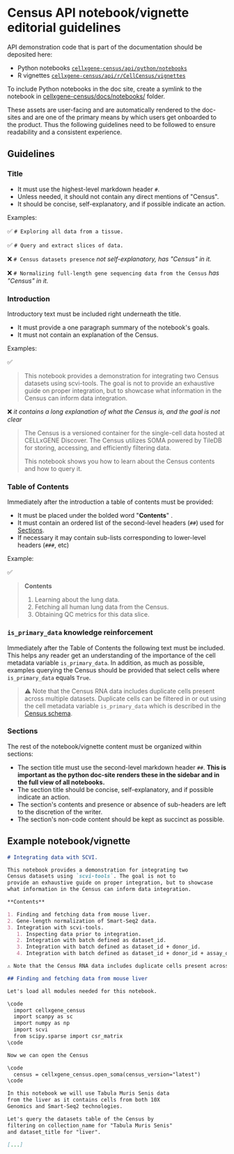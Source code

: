 # Census API notebook/vignette editorial guidelines

API demonstration code that is part of the documentation should be deposited here:

- Python notebooks [`cellxgene-census/api/python/notebooks`](https://github.com/chanzuckerberg/cellxgene-census/tree/main/api/python/notebooks)
- R vignettes [`cellxgene-census/api/r/CellCensus/vignettes`](https://github.com/chanzuckerberg/cellxgene-census/tree/main/api/r/cellxgene.census/vignettes)

To include Python notebooks in the doc site, create a symlink to the notebook in [cellxgene-census/docs/notebooks/](https://github.com/chanzuckerberg/cellxgene-census/tree/main/docs/notebooks) folder.

These assets are user-facing and are automatically rendered to the doc-sites and are one of the primary means by which users get onboarded to the product. Thus the following guidelines need to be followed to ensure readability and a consistent experience.

## Guidelines

### Title

- It must use the highest-level markdown header `#`.
- Unless needed, it should not contain any direct mentions of "Census".
- It should be concise, self-explanatory, and if possible indicate an action.

Examples:

:white_check_mark: `# Exploring all data from a tissue.`

:white_check_mark: `# Query and extract slices of data.`

:x: `# Census datasets presence` *not self-explanatory, has "Census" in it.*

:x: `# Normalizing full-length gene sequencing data from the Census` *has "Census" in it.*

### Introduction

Introductory text must be included right underneath the title.

- It must provide a one paragraph summary of the notebook's goals.
- It must not contain an explanation of the Census.

Examples:

:white_check_mark:

> This notebook provides a demonstration for integrating two Census datasets using scvi-tools. The goal is not to provide an exhaustive guide on proper integration, but to showcase what information in the Census can inform data integration.

:x: *it contains a long explanation of what the Census is, and the goal is not clear*

> The Census is a versioned container for the single-cell data hosted at CELLxGENE Discover. The Census utilizes SOMA powered by TileDB for storing, accessing, and efficiently filtering data.
>
>This notebook shows you how to learn about the Census contents and how to query it.

### Table of Contents

Immediately after the introduction a table of contents must be provided:

- It must be placed under the bolded word "**Contents**" .
- It must contain an ordered list of the second-level headers (`##`) used for [Sections](#sections).
- If necessary it may contain sub-lists corresponding to lower-level headers (`###`, etc)

Example:

:white_check_mark:

> **Contents**
>
> 1. Learning about the lung data.
> 2. Fetching all human lung data from the Census.
> 3. Obtaining QC metrics for this data slice.

### `is_primary_data` knowledge reinforcement

Immediately after the Table of Contents the following text must be included. This helps any reader get an understanding of the importance of the cell metadata variable `is_primary_data`. In addition, as much as possible, examples querying the Census should be provided that select cells where `is_primary_data` equals `True`.

> ⚠️ Note that the Census RNA data includes duplicate cells present across multiple datasets. Duplicate cells can be filtered in or out using the cell metadata variable `is_primary_data` which is described in the [Census schema](https://github.com/chanzuckerberg/cellxgene-census/blob/main/docs/cellxgene_census_schema.md#repeated-data).

### Sections

The rest of the notebook/vignette content must be organized within sections:

- The section title must use the second-level markdown header `##`. **This is important as the python doc-site renders these in the sidebar and in the full view of all notebooks.**
- The section title should be concise, self-explanatory, and if possible indicate an action.
- The section's contents and presence or absence of sub-headers are left to the discretion of the writer.
- The section's non-code content should be kept as succinct as possible.

## Example notebook/vignette

```markdown
# Integrating data with SCVI.

This notebook provides a demonstration for integrating two
Census datasets using `scvi-tools`. The goal is not to
provide an exhaustive guide on proper integration, but to showcase
what information in the Census can inform data integration.

**Contents**

1. Finding and fetching data from mouse liver.
2. Gene-length normalization of Smart-Seq2 data.
3. Integration with scvi-tools.
   1. Inspecting data prior to integration.
   2. Integration with batch defined as dataset_id.
   3. Integration with batch defined as dataset_id + donor_id.
   4. Integration with batch defined as dataset_id + donor_id + assay_ontology_term_id + suspension_type.

⚠️ Note that the Census RNA data includes duplicate cells present across multiple datasets. Duplicate cells can be filtered in or out using the cell metadata variable `is_primary_data` which is described in the [Census schema](https://github.com/chanzuckerberg/cellxgene-census/blob/main/docs/cellxgene_census_schema.md#repeated-data).

## Finding and fetching data from mouse liver

Let's load all modules needed for this notebook.

\code
  import cellxgene_census
  import scanpy as sc
  import numpy as np
  import scvi
  from scipy.sparse import csr_matrix
\code

Now we can open the Census

\code
  census = cellxgene_census.open_soma(census_version="latest")
\code

In this notebook we will use Tabula Muris Senis data
from the liver as it contains cells from both 10X
Genomics and Smart-Seq2 technologies.

Let's query the datasets table of the Census by
filtering on collection_name for "Tabula Muris Senis"
and dataset_title for "liver".

[...]
```
